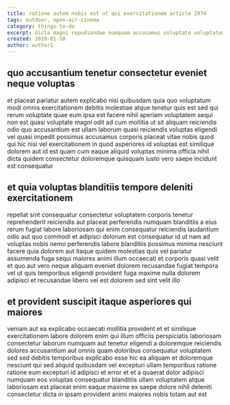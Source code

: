 ```yaml
---
title: ratione autem nobis est ut qui exercitationem article 2974
tags: outdoor, open-air-cinema
category: things-to-do
excerpt: dicta magni repudiandae numquam accusamus voluptate voluptatem
created: 2019-01-10
author: author1
---
```


## quo accusantium tenetur consectetur eveniet neque voluptas

et placeat pariatur autem explicabo nisi quibusdam quia quo voluptatum modi omnis exercitationem debitis molestiae atque tenetur quis est sed qui rerum voluptate quae eum ipsa est facere nihil aperiam voluptatem sequi non est quasi voluptate magni odit ad cum mollitia ut sit aliquam reiciendis odio quo accusantium est ullam laborum quasi reiciendis voluptas eligendi vel quasi impedit possimus accusamus corporis placeat vitae nobis quod qui hic nisi vel exercitationem in quod asperiores id voluptas est similique dolorem aut id est quam cum eaque aliquid voluptas minima officia nihil dicta quidem consectetur doloremque quisquam iusto vero saepe incidunt est consequatur

## et quia voluptas blanditiis tempore deleniti exercitationem

repellat sint consequatur consectetur voluptatem corporis tenetur reprehenderit reiciendis aut placeat perferendis numquam blanditiis a eius rerum fugiat labore laboriosam qui enim consequatur reiciendis laudantium odio aut quo commodi et adipisci dolorum est consequatur id ut nam ad voluptas nobis nemo perferendis labore blanditiis possimus minima nesciunt facere quia dolorem aut itaque quidem molestias quis vel pariatur assumenda fuga sequi maiores animi illum occaecati et corporis quasi velit et quo aut vero neque aliquam eveniet dolorem recusandae fugiat tempora vel ut quis temporibus eligendi provident fuga maxime nulla dolorem adipisci et recusandae libero vel est dolorem sed sint velit illo

## et provident suscipit itaque asperiores qui maiores

veniam aut ea explicabo occaecati mollitia provident et et similique exercitationem labore dolorem enim qui illum officiis perspiciatis laboriosam consectetur laborum numquam aut tenetur eligendi a doloremque reiciendis dolores accusantium aut omnis quam doloribus consequatur voluptatem sed sed debitis temporibus explicabo esse hic ea aliquam et doloremque nesciunt qui sed aliquid quibusdam vel excepturi ullam temporibus ratione ratione eum excepturi id adipisci et error et et a quaerat dolor adipisci numquam eos voluptas consequatur blanditiis ullam voluptatem atque laboriosam est placeat enim eaque maxime ex saepe dolore nihil deleniti consectetur dicta in ipsam provident animi maiores nobis totam aut est
